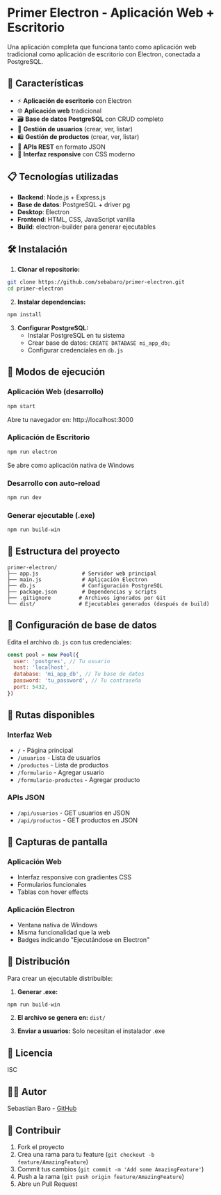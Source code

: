 # Primer Electron - Aplicación Web + Escritorio

Una aplicación completa que funciona tanto como aplicación web tradicional como aplicación de escritorio con Electron, conectada a PostgreSQL.

## 🚀 Características

- ⚡ **Aplicación de escritorio** con Electron
- 🌐 **Aplicación web** tradicional
- 🗃️ **Base de datos PostgreSQL** con CRUD completo
- 👥 **Gestión de usuarios** (crear, ver, listar)
- 🛍️ **Gestión de productos** (crear, ver, listar)
- 📡 **APIs REST** en formato JSON
- 🎨 **Interfaz responsive** con CSS moderno

## 📋 Tecnologías utilizadas

- **Backend**: Node.js + Express.js
- **Base de datos**: PostgreSQL + driver pg
- **Desktop**: Electron
- **Frontend**: HTML, CSS, JavaScript vanilla
- **Build**: electron-builder para generar ejecutables

## 🛠️ Instalación

1. **Clonar el repositorio:**

```bash
git clone https://github.com/sebabaro/primer-electron.git
cd primer-electron
```

2. **Instalar dependencias:**

```bash
npm install
```

3. **Configurar PostgreSQL:**
   - Instalar PostgreSQL en tu sistema
   - Crear base de datos: `CREATE DATABASE mi_app_db;`
   - Configurar credenciales en `db.js`

## 🎯 Modos de ejecución

### Aplicación Web (desarrollo)

```bash
npm start
```

Abre tu navegador en: http://localhost:3000

### Aplicación de Escritorio

```bash
npm run electron
```

Se abre como aplicación nativa de Windows

### Desarrollo con auto-reload

```bash
npm run dev
```

### Generar ejecutable (.exe)

```bash
npm run build-win
```

## 📁 Estructura del proyecto

```
primer-electron/
├── app.js              # Servidor web principal
├── main.js             # Aplicación Electron
├── db.js               # Configuración PostgreSQL
├── package.json        # Dependencias y scripts
├── .gitignore         # Archivos ignorados por Git
└── dist/              # Ejecutables generados (después de build)
```

## 🔧 Configuración de base de datos

Edita el archivo `db.js` con tus credenciales:

```javascript
const pool = new Pool({
  user: 'postgres', // Tu usuario
  host: 'localhost',
  database: 'mi_app_db', // Tu base de datos
  password: 'tu_password', // Tu contraseña
  port: 5432,
})
```

## 📱 Rutas disponibles

### Interfaz Web

- `/` - Página principal
- `/usuarios` - Lista de usuarios
- `/productos` - Lista de productos
- `/formulario` - Agregar usuario
- `/formulario-productos` - Agregar producto

### APIs JSON

- `/api/usuarios` - GET usuarios en JSON
- `/api/productos` - GET productos en JSON

## 🎨 Capturas de pantalla

### Aplicación Web

- Interfaz responsive con gradientes CSS
- Formularios funcionales
- Tablas con hover effects

### Aplicación Electron

- Ventana nativa de Windows
- Misma funcionalidad que la web
- Badges indicando "Ejecutándose en Electron"

## 🚀 Distribución

Para crear un ejecutable distribuible:

1. **Generar .exe:**

```bash
npm run build-win
```

2. **El archivo se genera en:** `dist/`

3. **Enviar a usuarios:** Solo necesitan el instalador .exe

## 📄 Licencia

ISC

## 👨‍💻 Autor

Sebastian Baro - [GitHub](https://github.com/sebabaro)

## 🤝 Contribuir

1. Fork el proyecto
2. Crea una rama para tu feature (`git checkout -b feature/AmazingFeature`)
3. Commit tus cambios (`git commit -m 'Add some AmazingFeature'`)
4. Push a la rama (`git push origin feature/AmazingFeature`)
5. Abre un Pull Request
